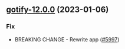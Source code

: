 

## [gotify-12.0.0](https://github.com/truecharts/charts/compare/gotify-11.0.17...gotify-12.0.0) (2023-01-06)

### Fix

- BREAKING CHANGE -  Rewrite app ([#5997](https://github.com/truecharts/charts/issues/5997))
  
  